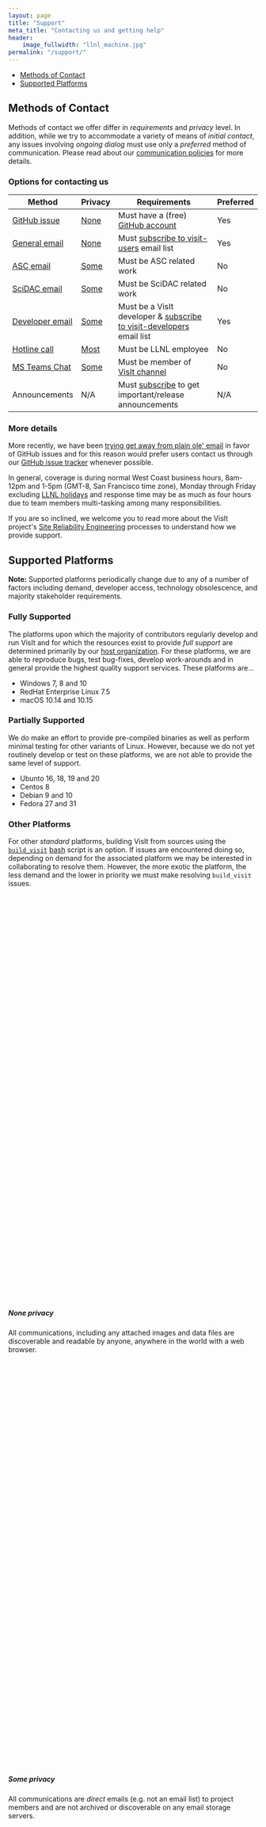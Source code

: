 ```yaml
---
layout: page
title: "Support"
meta_title: "Contacting us and getting help"
header:
    image_fullwidth: "llnl_machine.jpg"
permalink: "/support/"
---
```


* [Methods of Contact](#methods-of-contact)
* [Supported Platforms](#supported-platforms)

## Methods of Contact

Methods of contact we offer differ in *requirements* and *privacy* level. In
addition, while we try to accommodate a variety of means of *initial contact*,
any issues involving *ongoing dialog* must use only a *preferred* method of
communication. Please read about our
[communication policies](https://visit-sphinx-github-user-manual.readthedocs.io/en/develop/dev_manual/SiteReliabilityEngineering.html#supported-methods-of-contact) for more details.

### Options for contacting us

Method | Privacy | Requirements | Preferred
--- | --- | --- | ---
[GitHub issue][gh1]    | [None] | Must have a (free) [GitHub account][gh2]|Yes
[General email][ge1]   | [None] | Must [subscribe to visit-users][ge2] email list|Yes
[ASC email][ae1]       | [Some] | Must be ASC related work | No
[SciDAC email][se1]    | [Some] | Must be SciDAC related work | No
[Developer email][de1] | [Some] | Must be a VisIt developer & [subscribe<br>to visit-developers][de2] email list | Yes
[Hotline call][hc1]    | [Most] | Must be LLNL employee | No
[MS Teams Chat][mst]   | [Some] | Must be member of [VisIt channel](mst) | No 
Announcements | N/A    | Must [subscribe][An1] to get<br>important/release announcements | N/A

### More details

More recently, we have been
[trying get away from plain ole' email](https://github.com/visit-dav/live-customer-response/wiki/How-the-new-GitHub-visit-users-Email-Integration-Works)
in favor of GitHub issues and for this reason would prefer users contact
us through our [GitHub issue tracker][gh1] whenever possible.

In general, coverage is during normal West Coast business hours, 8am-12pm and
1-5pm (GMT-8, San Francisco time zone), Monday through Friday excluding
[LLNL holidays](https://supplychain.llnl.gov/poattach/pdf/llnl_holidays.pdf)
and response time may be as much as four hours due to team members multi-tasking
among many responsibilities.

If you are so inclined, we welcome you to read more about the VisIt project's
[Site Reliability Engineering](https://visit-sphinx-github-user-manual.readthedocs.io/en/develop/dev_manual/SiteReliabilityEngineering.html)
processes to understand how we provide support.

## Supported Platforms

**Note:** Supported platforms periodically change due to any of a number of
factors including demand, developer access, technology obsolescence, and majority
stakeholder requirements.

### Fully Supported

The platforms upon which the majority of contributors regularly develop and
run VisIt and for which the resources exist to provide *full support* are determined
primarily by our [host organization](https://wci.llnl.gov). For these platforms, we
are able to reproduce bugs, test bug-fixes, develop work-arounds and in general provide
the highest quality support services. These platforms are...

* Windows 7, 8 and 10
* RedHat Enterprise Linux 7.5
* macOS 10.14 and 10.15

### Partially Supported

We do make an effort to provide pre-compiled binaries as well as perform minimal testing
for other variants of Linux. However, because we do not yet routinely develop or test on
these platforms, we are not able to provide the same level of support.

* Ubunto 16, 18, 19 and 20
* Centos 8
* Debian 9 and 10
* Fedora 27 and 31

### Other Platforms

For other *standard* platforms, building VisIt from sources using the
[`build_visit`](https://visit-sphinx-github-user-manual.readthedocs.io/en/develop/gui_manual/Building/index.html?highlight=build_visit)
[bash](https://en.wikipedia.org/wiki/Bash_(Unix_shell)) script is an option.
If issues are encountered doing so, depending on demand for the associated platform
we may be interested in collaborating to resolve them. However, the more exotic the
platform, the less demand and the lower in priority we must make resolving `build_visit` issues.

[gh1]: https://github.com/visit-dav/live-customer-response/issues/new?assignees=&labels=&template=customer-response.md&title= "Submit an issue on GitHub"
[gh2]: https://github.com/join?source=header-home
[ge1]: mailto:visit-users@ornl.gov "Start an email to visit-users list"
[ge2]: https://elist.ornl.gov/mailman/listinfo/visit-users "Subscribe to visit-users email list"
[ae1]: mailto:visit-help-asc@ornl.gov "Start an email to visit-help-asc list"
[se1]: mailto:visit-help-scidac@ornl.gov "Start an email to visit-help-scidac list"
[hc1]: tel:42847 "Initiate a call to 42-Vis"
[de1]: mailto:visit-developers@ornl.gov "Start an email to visit-developers list"
[de2]: https://elist.ornl.gov/mailman/listinfo/visit-developers "Subscribe to visit-developers email list"
[An1]: https://elist.ornl.gov/mailman/listinfo/visit-announce "Subscribe to visit-announce email list"
[mst]: https://teams.microsoft.com/l/team/19%3af2ed7be3682d40d1b8e038744e500a09%40thread.skype/conversations?groupId=70162982-9587-4bcc-ad53-20178c76fe11&tenantId=a722dec9-ae4e-4ae3-9d75-fd66e2680a63

[None]: #none-privacy "World readable and discoverable"
[Some]: #some-privacy "Not archived or discoverable on any server"
[Most]: #most-privacy "Same privacy as any ordinary telephone call"

<br><br><br><br><br><br><br><br><br><br><br><br><br><br><br><br>
<br><br><br><br><br><br><br><br><br><br><br><br><br><br><br><br>
<br><br><br><br><br><br><br><br><br><br><br><br><br><br><br><br>

##### None privacy

All communications, including any attached images and data files are discoverable
and readable by anyone, anywhere in the world with a web browser.

<br><br><br><br><br><br><br><br><br><br><br><br><br><br><br><br>
<br><br><br><br><br><br><br><br><br><br><br><br><br><br><br><br>
<br><br><br><br><br><br><br><br><br><br><br><br><br><br><br><br>

##### Some privacy

All communications are *direct* emails (e.g. not an email list) to project members
and are not archived or discoverable on any email storage servers.

<br><br><br><br><br><br><br><br><br><br><br><br><br><br><br><br>
<br><br><br><br><br><br><br><br><br><br><br><br><br><br><br><br>
<br><br><br><br><br><br><br><br><br><br><br><br><br><br><br><br>

##### Most privacy

The same level of privacy as any ordinary telephone call.

<br><br><br><br><br><br><br><br><br><br><br><br><br><br><br><br>
<br><br><br><br><br><br><br><br><br><br><br><br><br><br><br><br>
<br><br><br><br><br><br><br><br><br><br><br><br><br><br><br><br>
